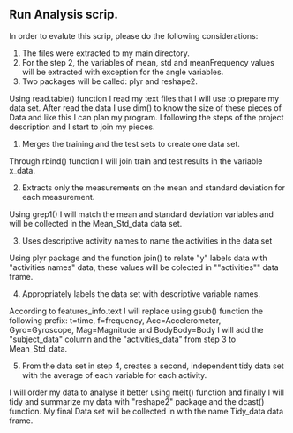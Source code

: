 ## Run Analysis scrip.

In order to evalute this scrip, please do the following considerations:
1.    The files were extracted to my main directory.
2.    For the step 2, the variables of mean, std  and meanFrequency values will be extracted with exception  for the angle variables.
3.    Two packages will be called: plyr and reshape2.


Using read.table() function I read my text files that I will use to prepare my data set.
After read the data I use dim() to know the size of these pieces of Data and like this I can plan my program.
I following the steps of the project description and I start to join my pieces.

1. Merges the training and the test sets to create one data set. 
     
Through  rbind() function I will join train and test results in the variable x_data.
    
2. Extracts only the measurements on the mean and standard deviation for each measurement. 
    
Using grep1() I will match the mean and standard deviation variables and will be collected in the Mean_Std_data data set.  
  
3. Uses descriptive activity names to name the activities in the data set
    
Using plyr package and the function join() to relate "y" labels data with "activities names" data,  these values will be colected in ""activities"" data frame.      
   
4. Appropriately labels the data set with descriptive variable names. 
    
According to features_info.text I will replace using gsub() function the following prefix:
t=time, f=frequency, Acc=Accelerometer, Gyro=Gyroscope, Mag=Magnitude and BodyBody=Body
I will add the "subject_data" column and the "activities_data" from step 3 to Mean_Std_data.      
    
5. From the data set in step 4, creates a second, independent tidy data set with the average of each variable for each activity.
     
I will order my data to analyse it better using melt() function 
and finally I will tidy  and summarize my data with "reshape2" package  and the dcast() function.
My final Data set will be collected in with the name Tidy_data data frame.
        
     

   



     
